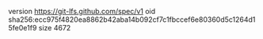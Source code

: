 version https://git-lfs.github.com/spec/v1
oid sha256:ecc975f4820ea8862b42aba14b092cf7c1fbccef6e80360d5c1264d15fe0e1f9
size 4672
